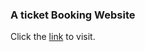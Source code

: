 <h3>A ticket Booking Website</h3>
<p>Click the <a href="https://sakib-code00.github.io/busticket/">link</a> to visit.</p>
